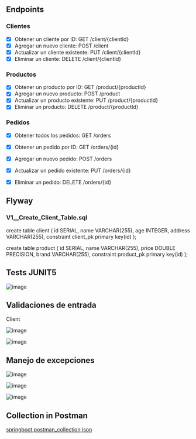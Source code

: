 ## Endpoints

### Clientes

- [x] Obtener un cliente por ID: GET /client/{clientId}
- [x] Agregar un nuevo cliente: POST /client
- [x] Actualizar un cliente existente: PUT /client/{clientId}
- [x] Eliminar un cliente: DELETE /client/{clientId}

### Productos

- [x] Obtener un producto por ID: GET /product/{productId}
- [x] Agregar un nuevo producto: POST /product
- [x] Actualizar un producto existente: PUT /product/{productId}
- [x] Eliminar un producto: DELETE /product/{productId}

### Pedidos

- [x] Obtener todos los pedidos: GET /orders
- [x] Obtener un pedido por ID: GET /orders/{id}
- [x] Agregar un nuevo pedido: POST /orders
- [x] Actualizar un pedido existente: PUT /orders/{id}
- [x] Eliminar un pedido: DELETE /orders/{id}


## Flyway
### V1__Create_Client_Table.sql

create table client (
	id SERIAL,
	name VARCHAR(255),
	age INTEGER,
	address VARCHAR(255),
	constraint client_pk primary key(id)
);

create table product (
	id SERIAL,
	name VARCHAR(255),
	price DOUBLE PRECISION,
	brand VARCHAR(255),
	constraint product_pk primary key(id)
);


## Tests JUNIT5

![image](https://github.com/lug031/crudSpringApp/assets/53354972/5cac51c7-c910-422b-a1ec-23ac65efe5f6)


## Validaciones de entrada

Client

![image](https://github.com/lug031/crudSpringApp/assets/53354972/8bca66cf-b250-44a5-b10f-7fc42b76f3cb)

![image](https://github.com/lug031/crudSpringApp/assets/53354972/dbd8c6d7-1237-4dc7-a10f-3ce24e977751)


## Manejo de excepciones

![image](https://github.com/lug031/crudSpringApp/assets/53354972/c180ef8e-0a26-4359-9afd-8c8ae84d1183)

![image](https://github.com/lug031/crudSpringApp/assets/53354972/dac2737f-78fa-4216-857f-43ed78bb034e)

![image](https://github.com/lug031/crudSpringApp/assets/53354972/fd19c75a-7f03-41a9-b2eb-55614df901a4)


## Collection in Postman

[springboot.postman_collection.json](https://github.com/lug031/crudSpringApp/files/15505949/springboot.postman_collection.json)
